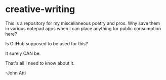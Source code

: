 # creative-writing

This is a repository for my miscellaneous poetry and pros. Why save them in various notepad apps when I can place anything for public consumption here?

Is GitHub supposed to be used for this?

It surely CAN be.

That's all I need to know about it. 

-John Atti
